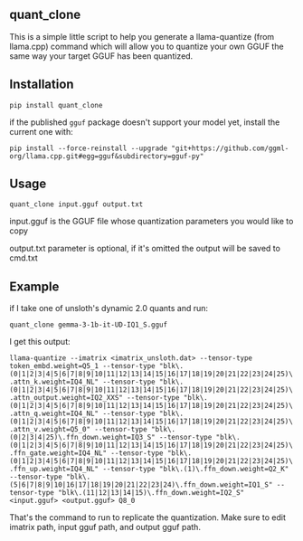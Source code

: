 ## quant_clone

This is a simple little script to help you generate a llama-quantize (from llama.cpp) command which will allow you to quantize your own GGUF the same way your target GGUF has been quantized.

## Installation

`pip install quant_clone`

if the published `gguf` package doesn't support your model yet, install the current one with:

`pip install --force-reinstall --upgrade "git+https://github.com/ggml-org/llama.cpp.git#egg=gguf&subdirectory=gguf-py"`

## Usage

`quant_clone input.gguf output.txt`

input.gguf is the GGUF file whose quantization parameters you would like to copy

output.txt parameter is optional, if it's omitted the output will be saved to cmd.txt

## Example

if I take one of unsloth's dynamic 2.0 quants and run:

`quant_clone gemma-3-1b-it-UD-IQ1_S.gguf`

I get this output:

`llama-quantize --imatrix <imatrix_unsloth.dat> --tensor-type token_embd.weight=Q5_1 --tensor-type "blk\.(0|1|2|3|4|5|6|7|8|9|10|11|12|13|14|15|16|17|18|19|20|21|22|23|24|25)\.attn_k.weight=IQ4_NL" --tensor-type "blk\.(0|1|2|3|4|5|6|7|8|9|10|11|12|13|14|15|16|17|18|19|20|21|22|23|24|25)\.attn_output.weight=IQ2_XXS" --tensor-type "blk\.(0|1|2|3|4|5|6|7|8|9|10|11|12|13|14|15|16|17|18|19|20|21|22|23|24|25)\.attn_q.weight=IQ4_NL" --tensor-type "blk\.(0|1|2|3|4|5|6|7|8|9|10|11|12|13|14|15|16|17|18|19|20|21|22|23|24|25)\.attn_v.weight=Q5_0" --tensor-type "blk\.(0|2|3|4|25)\.ffn_down.weight=IQ3_S" --tensor-type "blk\.(0|1|2|3|4|5|6|7|8|9|10|11|12|13|14|15|16|17|18|19|20|21|22|23|24|25)\.ffn_gate.weight=IQ4_NL" --tensor-type "blk\.(0|1|2|3|4|5|6|7|8|9|10|11|12|13|14|15|16|17|18|19|20|21|22|23|24|25)\.ffn_up.weight=IQ4_NL" --tensor-type "blk\.(1)\.ffn_down.weight=Q2_K" --tensor-type "blk\.(5|6|7|8|9|10|16|17|18|19|20|21|22|23|24)\.ffn_down.weight=IQ1_S" --tensor-type "blk\.(11|12|13|14|15)\.ffn_down.weight=IQ2_S" <input.gguf> <output.gguf> Q8_0`

That's the command to run to replicate the quantization. Make sure to edit imatrix path, input gguf path, and output gguf path.